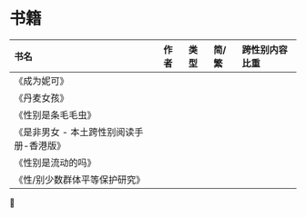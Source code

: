 # 书籍

| 书名 | 作者 | 类型 | 简/繁 | 跨性别内容比重 |
| :--- | :--- | :--- | :--- | :--- |
| 《成为妮可》 |  |  |  |  |
| 《丹麦女孩》 |  |  |  |  |
| 《性别是条毛毛虫》 |  |  |  |  |
| 《是非男女 - 本土跨性别阅读手册-香港版》 |  |  |  |  |
| 《性别是流动的吗》 |  |  |  |  |
| 《性/别少数群体平等保护研究》 |  |  |  |  |



